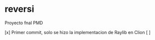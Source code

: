 # reversi
Proyecto fnal PMD

[x] Primer commit, solo se hizo la implementacion de Raylib en Clion
[ ]
